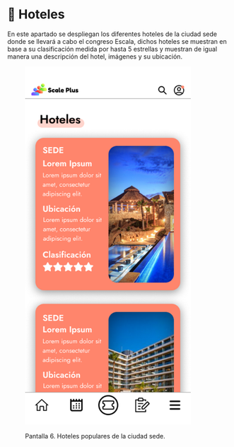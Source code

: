 # 🏨 Hoteles

En este apartado se despliegan los diferentes hoteles de la ciudad sede donde se llevará a cabo el congreso Escala, dichos hoteles se muestran en base a su clasificación medida por hasta 5 estrellas y muestran de igual manera una descripción del hotel, imágenes y su ubicación.

<figure><img src="../.gitbook/assets/iPhone_14_-_Hoteles.png" alt="" width="375"><figcaption><p>Pantalla 6. Hoteles populares de la ciudad sede.</p></figcaption></figure>

